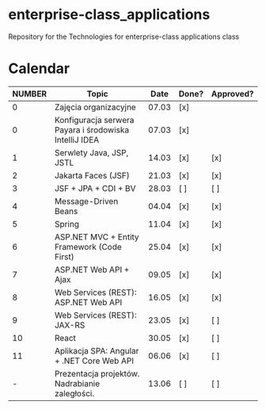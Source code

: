 # enterprise-class_applications
Repository for the Technologies for enterprise-class applications class

# Calendar

| NUMBER | Topic                                             | Date  | Done? | Approved? |
|--------|--------------------------------------------------|-------|-------|-----------|
| 0      | Zajęcia organizacyjne                           | 07.03 | [x]   |        |
| 0      | Konfiguracja serwera Payara i środowiska IntelliJ IDEA | 07.03 | [x]   |        |
| 1      | Serwlety Java, JSP, JSTL                        | 14.03 | [x]   | [x]       |
| 2      | Jakarta Faces (JSF)                             | 21.03 | [x]   | [x]       |
| 3      | JSF + JPA + CDI + BV                            | 28.03 | [ ]   | [ ]       |
| 4      | Message-Driven Beans                            | 04.04 | [x]   | [x]       |
| 5      | Spring                                         | 11.04 | [x]   | [x]       |
| 6      | ASP.NET MVC + Entity Framework (Code First)    | 25.04 | [x]   | [x]       |
| 7      | ASP.NET Web API + Ajax                         | 09.05 | [x]   | [x]       |
| 8      | Web Services (REST): ASP.NET Web API           | 16.05 | [x]   | [x]       |
| 9      | Web Services (REST): JAX-RS                    | 23.05 | [x]   | [ ]       |
| 10     | React                                          | 30.05 | [x]   | [ ]       |
| 11     | Aplikacja SPA: Angular + .NET Core Web API     | 06.06 | [x]   | [ ]       |
| -      | Prezentacja projektów. Nadrabianie zaległości. | 13.06 | [ ]   | [ ]       |


